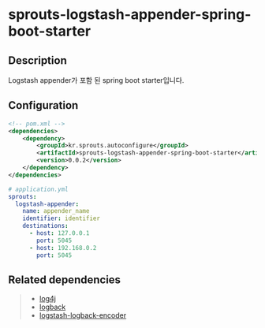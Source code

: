 # sprouts-logstash-appender-spring-boot-starter

## Description
Logstash appender가 포함 된 spring boot starter입니다.

## Configuration
```xml
<!-- pom.xml -->
<dependencies>
    <dependency>
        <groupId>kr.sprouts.autoconfigure</groupId>
        <artifactId>sprouts-logstash-appender-spring-boot-starter</artifactId>
        <version>0.0.2</version>
    </dependency>
</dependencies>
```
```yml
# application.yml
sprouts:
  logstash-appender:
    name: appender_name
    identifier: identifier
    destinations:
      - host: 127.0.0.1
        port: 5045
      - host: 192.168.0.2
        port: 5045
```

## Related dependencies
> * [log4j](https://logging.apache.org/log4j/2.x/)
> * [logback](https://logback.qos.ch/)
> * [logstash-logback-encoder](https://github.com/logfellow/logstash-logback-encoder)
